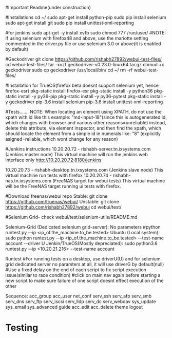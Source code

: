 #Important Readme(under construction)

#Installations
cd ~/
sudo apt-get install python-pip
sudo pip install selenium
sudo apt-get install git
sudo pip install unittest-xml-reporting

#for jenkins
sudo apt-get -y install xvfb 
sudo chmod 777 /run/user/
#NOTE: If using selenium with firefox48 and above, use the mariotte setting commented in the driver.py file or use selenium 3.0 or above(it is enabled by default)

#Geckodriver 
git clone https://github.com/rishabh27892/webui-test-files/
cd webui-test-files/
tar -xvzf geckodriver-v0.23.0-linux64.tar.gz
chmod +x geckodriver
sudo cp geckodriver /usr/local/bin/
cd ~/
rm -rf webui-test-files/

#Installation for TrueOS(firefox beta doesnt support selenium yet, hence firefox-esr)
pkg-static install firefox-esr
pkg-static install -y python36
pkg-static install -y py36-pip
pkg-static install -y py36-pytest
pkg-static install -y geckodriver
pip-3.6 install selenium
pip-3.6 install unittest-xml-reporting

#Tests…….
NOTE: When locating an element using XPATH, do not use the xpath with id like this example: "md-input-18"(since this is autogenerated id, which changes with browser and various other reasons=unreliable)
instead, delete this attribute, via element inspector, and then find the xpath, which should locate the element from a simple id in numerals like: "8" (explicitly asigned=reliable, which wont change for any reason) 

#Jenkins instructions
10.20.20.72 - rishabh-server.tn.ixsystems.com (Jenkins master node)
This virtual machine will run the jenkins web interface only
http://10.20.20.72:8180/jenkins

10.20.20.73 - rishabh-desktop.tn.ixsystems.com (Jenkins slave node)
This virtual machine run tests with firefox
10.20.20.74 - rishabh-nas.tn.ixsystems.com (FreeNAS target for webui tests)
This virtual machine will be the FreeNAS target running ui tests with firefox.


#Download freenas/webui repo
Stable: git clone https://github.com/truenas/webui/
Unstable: git clone https://github.com/rishabh27892/webui
cd webui/test/

#Selenium Grid- check webui/test/selenium-utils/README.md

Selenium-Grid (Dedicated selenium grid-server): No parameters #python runtest.py --ip <ip_of.the_machine.to_be.tested>
Ubuntu (Local system): sudo python runtest.py --ip <ip_of.the_machine.to_be.tested> --test-name account --driver U
Jenkin/TrueOS(Mostly depreciated): sudo python3.6 runtest.py --ip <10.20.21.216> --test-name account

Runtest
	#For running tests on a desktop, use driverU(U) and for selenium grid dedicated server no paramters at all, it will use driverG by default(null) 
	#Use a fixed delay on the end of each script to fix script execution issue(similar to race condition)
	#click on main nav again before starting a new script to make sure failure of one script doesnt effect execution of the other

Sequence:
acc_group
acc_user
net_conf
serv_ssh
serv_afp
serv_smb
serv_dns
serv_ftp
serv_iscsi
serv_lldp
serv_dc
serv_webdav
sys_update
sys_email
sys_advanced
guide
acc_edit
acc_delete
theme
logout

# Testing
